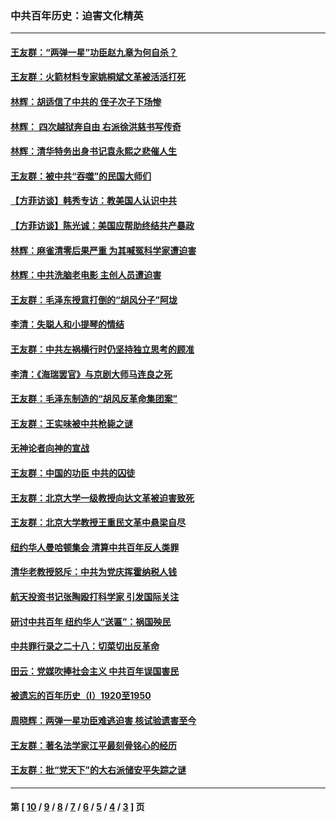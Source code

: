 ### 中共百年历史：迫害文化精英
---
#### [王友群：“两弹一星”功臣赵九章为何自杀？](../../pages/nf1176111/n14059162.md?08240430) 
#### [王友群：火箭材料专家姚桐斌文革被活活打死](../../pages/nf1176111/n14048805.md?08240430) 
#### [林辉：胡适信了中共的 侄子次子下场惨](../../pages/nf1176111/n14019760.md?08240430) 
#### [林辉： 四次越狱奔自由 右派徐洪慈书写传奇](../../pages/nf1176111/n14010438.md?08240430) 
#### [林辉：清华特务出身书记袁永熙之悲催人生](../../pages/nf1176111/n13997413.md?08240430) 
#### [王友群：被中共“吞噬”的民国大师们](../../pages/nf1176111/n13942620.md?08240430) 
#### [【方菲访谈】韩秀专访：教美国人认识中共](../../pages/nf1176111/n13821310.md?08240430) 
#### [【方菲访谈】陈光诚：美国应帮助终结共产暴政](../../pages/nf1176111/n13759521.md?08240430) 
#### [林辉：麻雀清零后果严重 为其喊冤科学家遭迫害](../../pages/nf1176111/n13746900.md?08240430) 
#### [林辉：中共洗脑老电影 主创人员遭迫害](../../pages/nf1176111/n13699437.md?08240430) 
#### [王友群：毛泽东授意打倒的“胡风分子”阿垅](../../pages/nf1176111/n13592541.md?08240430) 
#### [李清：失聪人和小提琴的情结](../../pages/nf1176111/n13459280.md?08240430) 
#### [王友群：中共左祸横行时仍坚持独立思考的顾准](../../pages/nf1176111/n13444722.md?08240430) 
#### [李清：《海瑞罢官》与京剧大师马连良之死](../../pages/nf1176111/n13412316.md?08240430) 
#### [王友群：毛泽东制造的“胡风反革命集团案”](../../pages/nf1176111/n13324909.md?08240430) 
#### [王友群：王实味被中共枪毙之谜](../../pages/nf1176111/n13307502.md?08240430) 
#### [无神论者向神的宣战](../../pages/nf1176111/n13281535.md?08240430) 
#### [王友群：中国的功臣 中共的囚徒](../../pages/nf1176111/n13291790.md?08240430) 
#### [王友群：北京大学一级教授向达文革被迫害致死](../../pages/nf1176111/n13150966.md?08240430) 
#### [王友群：北京大学教授王重民文革中悬梁自尽](../../pages/nf1176111/n13084645.md?08240430) 
#### [纽约华人曼哈顿集会 清算中共百年反人类罪](../../pages/nf1176111/n13084157.md?08240430) 
#### [清华老教授怒斥：中共为党庆挥霍纳税人钱](../../pages/nf1176111/n13071430.md?08240430) 
#### [航天投资书记张陶殴打科学家 引发国际关注](../../pages/nf1176111/n13069132.md?08240430) 
#### [研讨中共百年 纽约华人“送匾”：祸国殃民](../../pages/nf1176111/n13057367.md?08240430) 
#### [中共罪行录之二十八：切菜切出反革命](../../pages/nf1176111/n13030600.md?08240430) 
#### [田云：党媒吹捧社会主义 中共百年误国害民](../../pages/nf1176111/n13006682.md?08240430) 
#### [被遗忘的百年历史（I）1920至1950](../../pages/nf1176111/n12986411.md?08240430) 
#### [周晓辉：两弹一星功臣难逃迫害 核试验遗害至今](../../pages/nf1176111/n12974997.md?08240430) 
#### [王友群：著名法学家江平最刻骨铭心的经历](../../pages/nf1176111/n12970787.md?08240430) 
#### [王友群：批“党天下”的大右派储安平失踪之谜](../../pages/nf1176111/n12954229.md?08240430) 

---
#### 第 [ [10](./10.md?08240430) / [9](./9.md?08240430) / [8](./8.md?08240430) / [7](./7.md?08240430) / [6](./6.md?08240430) / [5](./5.md?08240430) / [4](./4.md?08240430) / [3](./3.md?08240430) ] 页

